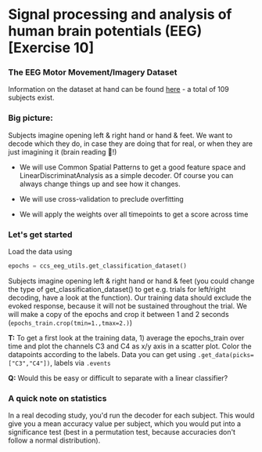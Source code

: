# Signal processing and analysis of human brain potentials (EEG) [Exercise 10]


### The EEG Motor Movement/Imagery Dataset
Information on the dataset at hand can be found [here](https://physionet.org/content/eegmmidb/1.0.0/) - a total of 109 subjects exist.

### Big picture:

Subjects imagine opening left & right hand or hand & feet. We want to decode which they do, in case they are doing that for real, or when they are just imagining it (brain reading 🤯!)

- We will use Common Spatial Patterns to get a good feature space and LinearDiscriminatAnalysis as a simple decoder. Of course you can always change things up and see how it changes.

- We will use cross-validation to preclude overfitting

- We will apply the weights over all timepoints to get a score across time

### Let's get started
Load the data using
```python
epochs = ccs_eeg_utils.get_classification_dataset()
```
Subjects imagine opening left & right hand or hand & feet (you could change the type of get_classification_dataset() to get e.g. trials for left/right decoding, have a look at the function). Our training data should exclude the evoked response, because it will not be sustained throughout the trial. We will make a copy of the epochs and crop it between 1 and 2 seconds (`epochs_train.crop(tmin=1.,tmax=2.)`)

**T:** To get a first look at the training data, 1) average the epochs_train over time and plot the channels C3 and C4 as x/y axis in a scatter plot. Color the datapoints according to the labels. Data you can get using `.get_data(picks=["C3","C4"])`, labels via `.events`

**Q:** Would this be easy or difficult to separate with a linear classifier?


### A quick note on statistics
In a real decoding study, you'd run the decoder for each subject. This would give you a mean accuracy value per subject, which you would put into a significance test (best in a permutation test, because accuracies don't follow a normal distribution).